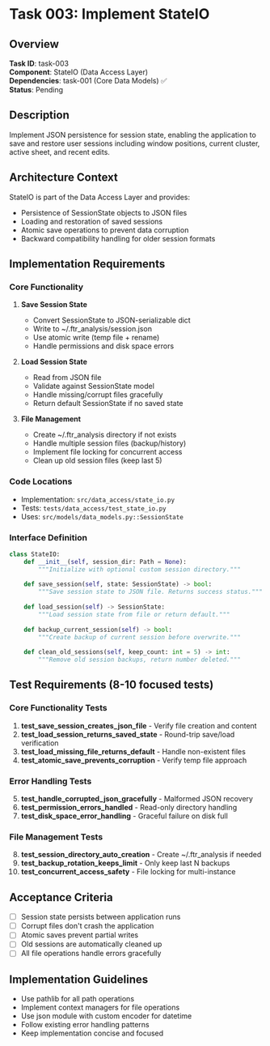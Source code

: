 # Task 003: Implement StateIO

## Overview
**Task ID**: task-003  
**Component**: StateIO (Data Access Layer)  
**Dependencies**: task-001 (Core Data Models) ✅  
**Status**: Pending  

## Description
Implement JSON persistence for session state, enabling the application to save and restore user sessions including window positions, current cluster, active sheet, and recent edits.

## Architecture Context
StateIO is part of the Data Access Layer and provides:
- Persistence of SessionState objects to JSON files
- Loading and restoration of saved sessions
- Atomic save operations to prevent data corruption
- Backward compatibility handling for older session formats

## Implementation Requirements

### Core Functionality
1. **Save Session State**
   - Convert SessionState to JSON-serializable dict
   - Write to ~/.ftr_analysis/session.json
   - Use atomic write (temp file + rename)
   - Handle permissions and disk space errors

2. **Load Session State**
   - Read from JSON file
   - Validate against SessionState model
   - Handle missing/corrupt files gracefully
   - Return default SessionState if no saved state

3. **File Management**
   - Create ~/.ftr_analysis directory if not exists
   - Handle multiple session files (backup/history)
   - Implement file locking for concurrent access
   - Clean up old session files (keep last 5)

### Code Locations
- Implementation: `src/data_access/state_io.py`
- Tests: `tests/data_access/test_state_io.py`
- Uses: `src/models/data_models.py::SessionState`

### Interface Definition
```python
class StateIO:
    def __init__(self, session_dir: Path = None):
        """Initialize with optional custom session directory."""
        
    def save_session(self, state: SessionState) -> bool:
        """Save session state to JSON file. Returns success status."""
        
    def load_session(self) -> SessionState:
        """Load session state from file or return default."""
        
    def backup_current_session(self) -> bool:
        """Create backup of current session before overwrite."""
        
    def clean_old_sessions(self, keep_count: int = 5) -> int:
        """Remove old session backups, return number deleted."""
```

## Test Requirements (8-10 focused tests)

### Core Functionality Tests
1. **test_save_session_creates_json_file** - Verify file creation and content
2. **test_load_session_returns_saved_state** - Round-trip save/load verification
3. **test_load_missing_file_returns_default** - Handle non-existent files
4. **test_atomic_save_prevents_corruption** - Verify temp file approach

### Error Handling Tests
5. **test_handle_corrupted_json_gracefully** - Malformed JSON recovery
6. **test_permission_errors_handled** - Read-only directory handling
7. **test_disk_space_error_handling** - Graceful failure on disk full

### File Management Tests
8. **test_session_directory_auto_creation** - Create ~/.ftr_analysis if needed
9. **test_backup_rotation_keeps_limit** - Only keep last N backups
10. **test_concurrent_access_safety** - File locking for multi-instance

## Acceptance Criteria
- [ ] Session state persists between application runs
- [ ] Corrupt files don't crash the application
- [ ] Atomic saves prevent partial writes
- [ ] Old sessions are automatically cleaned up
- [ ] All file operations handle errors gracefully

## Implementation Guidelines
- Use pathlib for all path operations
- Implement context managers for file operations
- Use json module with custom encoder for datetime
- Follow existing error handling patterns
- Keep implementation concise and focused